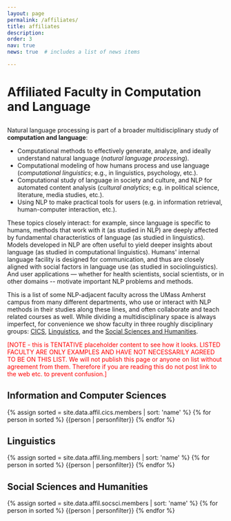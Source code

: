 ```yaml
---
layout: page
permalink: /affiliates/
title: affiliates
description:
order: 3
nav: true
news: true  # includes a list of news items

---
```



<h1 style="padding-bottom:10px">Affiliated Faculty in Computation and Language</h1>

<p>
Natural language processing is part of a broader multidisciplinary study of <b>computation and language</b>: 
</p>

<ul>
  <li>Computational methods to effectively generate, analyze, and ideally understand natural language (<i>natural language processing</i>).</li>
  <li>Computational modeling of how humans process and use language (<i>computational linguistics</i>; e.g., in linguistics, psychology, etc.).</li>
  <li>Computational study of language in society and culture, and NLP for automated content analysis (<i>cultural analytics</i>; e.g. in political science, literature, media studies, etc.).</li>
  <li>Using NLP to make practical tools for users (e.g. in information retrieval, human-computer interaction, etc.).</li>
</ul>

<p>These topics closely interact: for example, since language is specific to humans, methods that work with it (as studied in NLP) are deeply affected by fundamental characteristics of language (as studied in linguistics). Models developed in NLP are often useful to yield deeper insights about language (as studied in computational linguistics). 
Humans' internal language facility is designed for communication, and thus are closely aligned with social factors in language use (as studied in sociolinguistics). And user applications — whether for health scientists, social scientists, or in other domains -- motivate important NLP problems and methods.

<p>This is a list of some NLP-adjacent faculty across the UMass Amherst campus from many different departments, who use or interact with NLP methods in their studies along these lines, and often collaborate and teach related courses as well.
While dividing a multidisciplinary space is always imperfect, for convenience
we show faculty in three roughly disciplinary groups:
<a href="#cics">CICS</a>,
<a href="#ling">Linguistics</a>, and 
the <a href="#socsci">Social Sciences and Humanities</a>.
</p>

<div style="color:red">[NOTE - this is TENTATIVE placeholder content to see how it looks. LISTED FACULTY ARE ONLY EXAMPLES AND HAVE NOT NECESSARILY AGREED TO BE ON THIS LIST. We will not publish this page or anyone on list without agreement from them. Therefore if you are reading this do not post link to the web etc. to prevent confusion.]</div>


<a name="cics"></a>
<h2>Information and Computer Sciences</h2>
<div class="row">
{% assign sorted = site.data.affil.cics.members | sort: 'name' %}
{% for person in sorted %}
  {{person | personfilter}}
{% endfor %}
</div>

<a name="ling"></a>
<h2>Linguistics</h2>
<div class="row">
{% assign sorted = site.data.affil.ling.members | sort: 'name' %}
{% for person in sorted %}
  {{person | personfilter}}
{% endfor %}
</div>

<a name="socsci"></a>
<h2>Social Sciences and Humanities</h2>
<div class="row">
{% assign sorted = site.data.affil.socsci.members | sort: 'name' %}
{% for person in sorted %}
  {{person | personfilter}}
{% endfor %}
</div>

